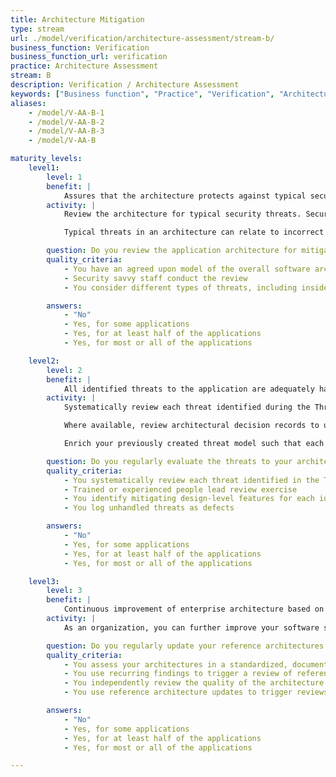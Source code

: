 ```yaml
---
title: Architecture Mitigation
type: stream
url: ./model/verification/architecture-assessment/stream-b/
business_function: Verification
business_function_url: verification
practice: Architecture Assessment
stream: B
description: Verification / Architecture Assessment
keywords: ["Business function", "Practice", "Verification", "Architecture Assessment"]
aliases:
    - /model/V-AA-B-1
    - /model/V-AA-B-2
    - /model/V-AA-B-3
    - /model/V-AA-B

maturity_levels:
    level1:
        level: 1
        benefit: |
            Assures that the architecture protects against typical security threats.
        activity: |
            Review the architecture for typical security threats. Security-savvy technical staff conduct this analysis with input from architects, developers, managers, and business owners as needed, to ensure the architecture addresses all common threats which development teams lacking specialised security expertise may have overlooked.

            Typical threats in an architecture can relate to incorrect assumptions in, or overly reliance on, the provisioning of security mechanisms such as authentication, authorization, user and rights management, secure communication, data protection, key management and log management. Threats, on the other hand, can also relate to known limitations of, or issues in, technological components or frameworks that are part of the solution and for which insufficient mitigation has been put in place.

        question: Do you review the application architecture for mitigations of typical threats on an ad-hoc basis?
        quality_criteria:
            - You have an agreed upon model of the overall software architecture
            - Security savvy staff conduct the review
            - You consider different types of threats, including insider and data-related ones

        answers:
            - "No"
            - Yes, for some applications
            - Yes, for at least half of the applications
            - Yes, for most or all of the applications

    level2:
        level: 2
        benefit: |
            All identified threats to the application are adequately handled.
        activity: |
            Systematically review each threat identified during the Threat Assessment activities and examine how the architecture mitigates them. Use a standardised process for analyzing system architectures and the flow of data within them. This is typically linked to the threat model used (e.g. STRIDE) in order to identify the relevant security objectives which address each type of threat. For each threat, identify the design-level features of the architecture which counter it and assess their effectiveness in doing so.

            Where available, review architectural decision records to understand the architectural constraints and tradeoffs made during design. Take their impact into consideration along with any security assumptions on which the safe operation of the system relies and re-evaluate them.

            Enrich your previously created threat model such that each threat and its estimated impact are linked to the corresponding counter measure. Produce a mapping document, or dashboard in a specialized tool, to make the information available and visible to the relevant stakeholders.

        question: Do you regularly evaluate the threats to your architecture?
        quality_criteria:
            - You systematically review each threat identified in the Threat Assessment
            - Trained or experienced people lead review exercise
            - You identify mitigating design-level features for each identified threat
            - You log unhandled threats as defects

        answers:
            - "No"
            - Yes, for some applications
            - Yes, for at least half of the applications
            - Yes, for most or all of the applications

    level3:
        level: 3
        benefit: |
            Continuous improvement of enterprise architecture based on architecture reviews
        activity: |
            As an organization, you can further improve your software security posture by understanding which threats remain unaddressed in the software architectures and adapting your tactics to prevent this. Formalize a process to use recurring architecture findings as a trigger to identify the causes of gaps in the security assessment and deal with them. Feed findings back to the Design phase by creating, or updating relevant reference architectures, existing security solutions, or organisation design principles and patterns.

        question: Do you regularly update your reference architectures based on architecture assessment findings?
        quality_criteria:
            - You assess your architectures in a standardized, documented manner
            - You use recurring findings to trigger a review of reference architectures
            - You independently review the quality of the architecture assessments on an ad-hoc basis
            - You use reference architecture updates to trigger reviews of relevant shared solutions, in a risk-based manner

        answers:
            - "No"
            - Yes, for some applications
            - Yes, for at least half of the applications
            - Yes, for most or all of the applications

---
```

